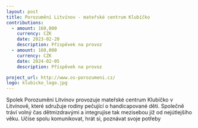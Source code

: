 ```yaml
---
layout: post
title: Porozumění Litvínov - mateřské centrum Klubíčko
contributions:
  - amount: 160,000
    currency: CZK
    date: 2023-02-20
    description: Příspěvek na provoz
  - amount: 160,000
    currency: CZK
    date: 2024-02-05
    description: Příspěvek na provoz

project_url: http://www.os-porozumeni.cz/ 
logo: klubicko_logo.jpg
---
```

Spolek Porozumění Litvínov provozuje mateřské centrum Klubíčko v Litvínově, které sdružuje rodiny pečující o handicapované děti. Společně tráví volný čas dětmizdravými a integrujíse tak mezisebou již od nejútlejšího věku. Učíse spolu komunikovat,
hrát si, poznávat svoje potřeby
